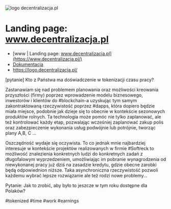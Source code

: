 ![logo decentralizacja.pl](http://logo.decentralizacja.pl/1/cover.png)

# Landing page: www.decentralizacja.pl
+ [www | Landing page: www.decentralizacja.pl](https://www.decentralizacja.pl/)
+ [Dokumentacja](https://docs.decentralizacja.pl/)
+ https://logo.decentralizacja.pl/


[pytanie]
Kto z Państwa ma doświadczenie w tokenizacji czasu pracy?

Zastanawiam się nad problemem planowania oraz możliwości kreowania przyszłości (firmy) poprzez wprowadzenie modelu biznesowego, inwestorów i klientów do #blockchain-a uzyskując tym samym zakontraktowaną rzeczywistość poprzez #dapps, która dopiero będzie miała miejsce, podobnie jak dzieje się to obecnie w kontekście sezonowych produktów rolnych.
Ta technologia może pomóc nie tylko zaplanować, ale też kontrolować każdy etap, pozwalając wcześniej zaplanować zakup polis oraz zabezpieczenie wykonania usług podwójnie lub potrójnie, tworząc plany A,B, C ...

Oszczędność wydaje się oczywista.
To co jednak mnie najbardziej interesuje w kontekście projektów realizowanych w firmie #Softreck to możliwość znalezienia konkretnych ludzi do konkretnych zadań z długofalowym wyprzedzeniem, umożliwiając im pobranie wynagrodzenia od niewykonanej pracy już dziś na zasadzie kredytu, gdzie obecne zarobki będą odpowiednion niższe.
Taka asynchroniczna rzeczywistość pozwoli każdemu wybrać lepsze rozwiązanie ale też rodzi nowe problemy...

Pytanie:
Jak to zrobić, aby było to jeszcze w tym roku dostępne dla Polaków?

#tokenized #time #work #earnings
